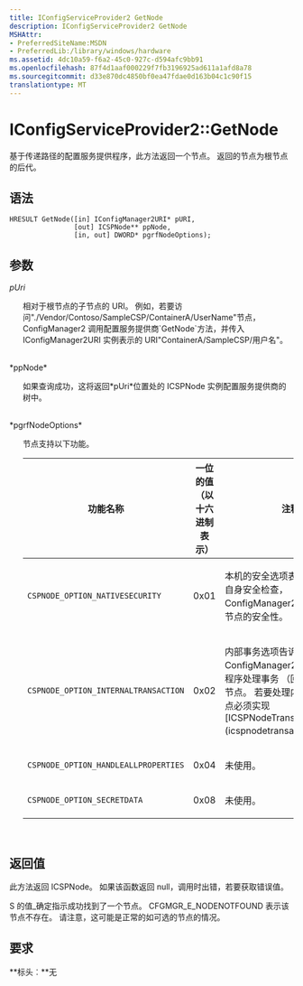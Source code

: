 ```yaml
---
title: IConfigServiceProvider2 GetNode
description: IConfigServiceProvider2 GetNode
MSHAttr:
- PreferredSiteName:MSDN
- PreferredLib:/library/windows/hardware
ms.assetid: 4dc10a59-f6a2-45c0-927c-d594afc9bb91
ms.openlocfilehash: 87f4d1aaf000229f7fb3196925ad611a1afd8a78
ms.sourcegitcommit: d33e870dc4850bf0ea47fdae0d163b04c1c90f15
translationtype: MT
---
```

# <a name="iconfigserviceprovider2getnode"></a>IConfigServiceProvider2::GetNode


基于传递路径的配置服务提供程序，此方法返回一个节点。 返回的节点为根节点的后代。

## <a name="syntax"></a>语法


``` syntax
HRESULT GetNode([in] IConfigManager2URI* pURI, 
                [out] ICSPNode** ppNode,
                [in, out] DWORD* pgrfNodeOptions);
```

## <a name="parameters"></a>参数

<a href="" id="puri"></a>*pUri*
<ul style="list-style-type:none">
<li>
相对于根节点的子节点的 URI。 例如，若要访问"./Vendor/Contoso/SampleCSP/ContainerA/UserName"节点，ConfigManager2 调用配置服务提供商`GetNode`方法，并传入 IConfigManager2URI 实例表示的 URI"ContainerA/SampleCSP/用户名"。
</li>
</ul>
<br>
<a href="" id="ppnode"></a>*ppNode*
<ul style="list-style-type:none">
<li>
如果查询成功，这将返回*pUri*位置处的 ICSPNode 实例配置服务提供商的树中。
</li>
</ul>
<br>
<a href="" id="pgrfnodeoptions"></a>*pgrfNodeOptions*
<ul style="list-style-type:none">
<li>
节点支持以下功能。

<table>
<colgroup>
<col width="33%" />
<col width="33%" />
<col width="33%" />
</colgroup>
<thead>
<tr class="header">
<th>功能名称</th>
<th>一位的值 （以十六进制表示）</th>
<th>注释</th>
</tr>
</thead>
<tbody>
<tr class="odd">
<td><p><code>CSPNODE_OPTION_NATIVESECURITY</code></p></td>
<td><p>0x01</p></td>
<td><p>本机的安全选项表示节点处理其自身安全检查，ConfigManager2 不需要管理此节点的安全性。</p></td>
</tr>
<tr class="even">
<td><p><code>CSPNODE_OPTION_INTERNALTRANSACTION</code></p></td>
<td><p>0x02</p></td>
<td><p>内部事务选项告诉 ConfigManager2 配置服务提供程序处理事务 （回滚和承诺） 的节点。 若要处理内部事务，该节点必须实现[ICSPNodeTransactioning](icspnodetransactioning.md)。</p></td>
</tr>
<tr class="odd">
<td><p><code>CSPNODE_OPTION_HANDLEALLPROPERTIES</code></p></td>
<td><p>0x04</p></td>
<td><p>未使用。</p></td>
</tr>
<tr class="even">
<td><p><code>CSPNODE_OPTION_SECRETDATA</code></p></td>
<td><p>0x08</p></td>
<td><p>未使用。</p></td>
</tr>
</tbody>
</table>
</li>
</ul>
<br>

## <a name="return-value"></a>返回值

此方法返回 ICSPNode。 如果该函数返回 null，调用时出错，若要获取错误值。

S 的值\_确定指示成功找到了一个节点。 CFGMGR\_E\_NODENOTFOUND 表示该节点不存在。 请注意，这可能是正常的如可选的节点的情况。

## <a name="requirements"></a>要求

**标头︰**无

 






